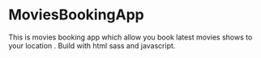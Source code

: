 # MoviesBookingApp
This is movies booking app which allow you book latest movies shows to your location .
Build with html sass and javascript.
